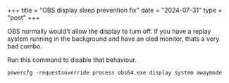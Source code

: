 +++
title = "OBS display sleep prevention fix"
date = "2024-07-31"
type = "post"
+++


OBS normally would't allow the display to turn off. 
If you have a replay system running in the background and have an oled monitor, thats a very bad combo.

Run this command to disable that behaviour.

```
powercfg -requestsoverride process obs64.exe display system awaymode
```


